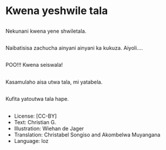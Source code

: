 # Kwena yeshwile tala

##
Nekunani kwena yene shwiletala.

##
Naibatisisa zachucha ainyani ainyani ka kukuza. Aiyoli....

##
POO!!! Kwena seiswala!

##
Kasamulaho aisa utwa tala, mi yatabela.

##
Kufita yatoutwa tala hape.

##
* License: [CC-BY]
* Text: Christian G.
* Illustration: Wiehan de Jager
* Translation: Christabel Songiso and Akombelwa Muyangana
* Language: loz
